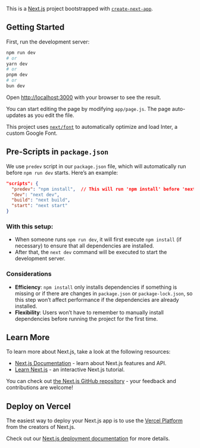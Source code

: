 This is a [Next.js](https://nextjs.org/) project bootstrapped with [`create-next-app`](https://github.com/vercel/next.js/tree/canary/packages/create-next-app).

## Getting Started

First, run the development server:

```bash
npm run dev
# or
yarn dev
# or
pnpm dev
# or
bun dev
```

Open [http://localhost:3000](http://localhost:3000) with your browser to see the result.

You can start editing the page by modifying `app/page.js`. The page auto-updates as you edit the file.

This project uses [`next/font`](https://nextjs.org/docs/basic-features/font-optimization) to automatically optimize and load Inter, a custom Google Font.

## Pre-Scripts in `package.json`

We use `predev` script in our `package.json` file, which will automatically run before `npm run dev` starts. Here’s an example:

```json
"scripts": {
  "predev": "npm install",  // This will run 'npm install' before 'next dev'
  "dev": "next dev",
  "build": "next build",
  "start": "next start"
}
```

### With this setup:

- When someone runs `npm run dev`, it will first execute `npm install` (if necessary) to ensure that all dependencies are installed.
- After that, the `next dev` command will be executed to start the development server.

### Considerations

- **Efficiency**: `npm install` only installs dependencies if something is missing or if there are changes in `package.json` or `package-lock.json`, so this step won’t affect performance if the dependencies are already installed.
- **Flexibility**: Users won’t have to remember to manually install dependencies before running the project for the first time.

## Learn More

To learn more about Next.js, take a look at the following resources:

- [Next.js Documentation](https://nextjs.org/docs) - learn about Next.js features and API.
- [Learn Next.js](https://nextjs.org/learn) - an interactive Next.js tutorial.

You can check out [the Next.js GitHub repository](https://github.com/vercel/next.js/) - your feedback and contributions are welcome!

## Deploy on Vercel

The easiest way to deploy your Next.js app is to use the [Vercel Platform](https://vercel.com/new?utm_medium=default-template&filter=next.js&utm_source=create-next-app&utm_campaign=create-next-app-readme) from the creators of Next.js.

Check out our [Next.js deployment documentation](https://nextjs.org/docs/deployment) for more details.
